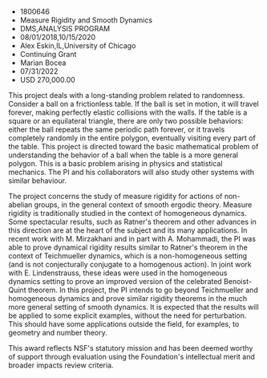 
* 1800646
* Measure Rigidity and Smooth Dynamics
* DMS,ANALYSIS PROGRAM
* 08/01/2018,10/15/2020
* Alex Eskin,IL,University of Chicago
* Continuing Grant
* Marian Bocea
* 07/31/2022
* USD 270,000.00

This project deals with a long-standing problem related to randomness. Consider
a ball on a frictionless table. If the ball is set in motion, it will travel
forever, making perfectly elastic collisions with the walls. If the table is a
square or an equilateral triangle, there are only two possible behaviors: either
the ball repeats the same periodic path forever, or it travels completely
randomly in the entire polygon, eventually visiting every part of the table.
This project is directed toward the basic mathematical problem of understanding
the behavior of a ball when the table is a more general polygon. This is a basic
problem arising in physics and statistical mechanics. The PI and his
collaborators will also study other systems with similar behaviour.

The project concerns the study of measure rigidity for actions of non-abelian
groups, in the general context of smooth ergodic theory. Measure rigidity is
traditionally studied in the context of homogeneous dynamics. Some spectacular
results, such as Ratner's theorem and other advances in this direction are at
the heart of the subject and its many applications. In recent work with M.
Mirzakhani and in part with A. Mohammadi, the PI was able to prove dynamical
rigidity results similar to Ratner's theorem in the context of Teichmueller
dynamics, which is a non-homogeneous setting (and is not conjecturally conjugate
to a homogenous action). In joint work with E. Lindenstrauss, these ideas were
used in the homogeneous dynamics setting to prove an improved version of the
celebrated Benoist-Quint theorem. In this project, the PI intends to go beyond
Teichmueller and homogeneous dynamics and prove similar rigidity theorems in the
much more general setting of smooth dynamics. It is expected that the results
will be applied to some explicit examples, without the need for perturbation.
This should have some applications outside the field, for examples, to geometry
and number theory.

This award reflects NSF's statutory mission and has been deemed worthy of
support through evaluation using the Foundation's intellectual merit and broader
impacts review criteria.
